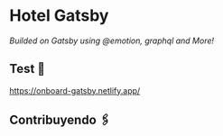 # Hotel Gatsby

_Builded on Gatsby using @emotion, graphql and More!_

## Test 🚀

https://onboard-gatsby.netlify.app/

## Contribuyendo 🖇️
